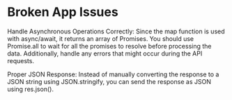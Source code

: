 # Broken App Issues
Handle Asynchronous Operations Correctly:
    Since the map function is used with async/await, it returns an array of Promises. You should use Promise.all to wait for all the promises to resolve before processing the data. Additionally, handle any errors that might occur during the API requests.

Proper JSON Response:
    Instead of manually converting the response to a JSON string using JSON.stringify, you can send the response as JSON using res.json().